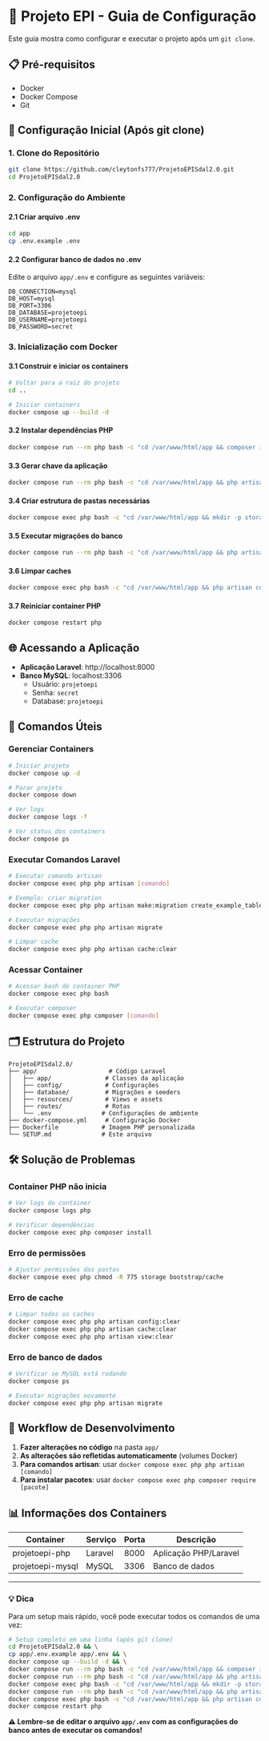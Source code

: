 # 🚀 Projeto EPI - Guia de Configuração

Este guia mostra como configurar e executar o projeto após um `git clone`.

## 📋 Pré-requisitos

- Docker
- Docker Compose
- Git

## 🔧 Configuração Inicial (Após git clone)

### 1. Clone do Repositório
```bash
git clone https://github.com/cleytonfs777/ProjetoEPISdal2.0.git
cd ProjetoEPISdal2.0
```

### 2. Configuração do Ambiente

#### 2.1 Criar arquivo .env
```bash
cd app
cp .env.example .env
```

#### 2.2 Configurar banco de dados no .env
Edite o arquivo `app/.env` e configure as seguintes variáveis:
```env
DB_CONNECTION=mysql
DB_HOST=mysql
DB_PORT=3306
DB_DATABASE=projetoepi
DB_USERNAME=projetoepi
DB_PASSWORD=secret
```

### 3. Inicialização com Docker

#### 3.1 Construir e iniciar os containers
```bash
# Voltar para a raiz do projeto
cd ..

# Iniciar containers
docker compose up --build -d
```

#### 3.2 Instalar dependências PHP
```bash
docker compose run --rm php bash -c "cd /var/www/html/app && composer install --no-dev --optimize-autoloader"
```

#### 3.3 Gerar chave da aplicação
```bash
docker compose run --rm php bash -c "cd /var/www/html/app && php artisan key:generate"
```

#### 3.4 Criar estrutura de pastas necessárias
```bash
docker compose exec php bash -c "cd /var/www/html/app && mkdir -p storage/{app,framework/{cache,sessions,testing,views},logs} && chmod -R 775 storage && chmod -R 775 bootstrap/cache"
```

#### 3.5 Executar migrações do banco
```bash
docker compose run --rm php bash -c "cd /var/www/html/app && php artisan migrate"
```

#### 3.6 Limpar caches
```bash
docker compose exec php bash -c "cd /var/www/html/app && php artisan config:clear && php artisan cache:clear && php artisan view:clear"
```

#### 3.7 Reiniciar container PHP
```bash
docker compose restart php
```

## 🌐 Acessando a Aplicação

- **Aplicação Laravel**: http://localhost:8000
- **Banco MySQL**: localhost:3306
  - Usuário: `projetoepi`
  - Senha: `secret`
  - Database: `projetoepi`

## 📝 Comandos Úteis

### Gerenciar Containers
```bash
# Iniciar projeto
docker compose up -d

# Parar projeto
docker compose down

# Ver logs
docker compose logs -f

# Ver status dos containers
docker compose ps
```

### Executar Comandos Laravel
```bash
# Executar comando artisan
docker compose exec php php artisan [comando]

# Exemplo: criar migration
docker compose exec php php artisan make:migration create_example_table

# Executar migrações
docker compose exec php php artisan migrate

# Limpar cache
docker compose exec php php artisan cache:clear
```

### Acessar Container
```bash
# Acessar bash do container PHP
docker compose exec php bash

# Executar composer
docker compose exec php composer [comando]
```

## 🗂️ Estrutura do Projeto

```
ProjetoEPISdal2.0/
├── app/                    # Código Laravel
│   ├── app/               # Classes da aplicação
│   ├── config/            # Configurações
│   ├── database/          # Migrações e seeders
│   ├── resources/         # Views e assets
│   ├── routes/            # Rotas
│   └── .env              # Configurações de ambiente
├── docker-compose.yml     # Configuração Docker
├── Dockerfile            # Imagem PHP personalizada
└── SETUP.md              # Este arquivo
```

## 🛠️ Solução de Problemas

### Container PHP não inicia
```bash
# Ver logs do container
docker compose logs php

# Verificar dependências
docker compose exec php composer install
```

### Erro de permissões
```bash
# Ajustar permissões das pastas
docker compose exec php chmod -R 775 storage bootstrap/cache
```

### Erro de cache
```bash
# Limpar todos os caches
docker compose exec php php artisan config:clear
docker compose exec php php artisan cache:clear
docker compose exec php php artisan view:clear
```

### Erro de banco de dados
```bash
# Verificar se MySQL está rodando
docker compose ps

# Executar migrações novamente
docker compose exec php php artisan migrate
```

## 🔄 Workflow de Desenvolvimento

1. **Fazer alterações no código** na pasta `app/`
2. **As alterações são refletidas automaticamente** (volumes Docker)
3. **Para comandos artisan**: usar `docker compose exec php php artisan [comando]`
4. **Para instalar pacotes**: usar `docker compose exec php composer require [pacote]`

## 📊 Informações dos Containers

| Container | Serviço | Porta | Descrição |
|-----------|---------|--------|-----------|
| projetoepi-php | Laravel | 8000 | Aplicação PHP/Laravel |
| projetoepi-mysql | MySQL | 3306 | Banco de dados |

---

### 💡 Dica
Para um setup mais rápido, você pode executar todos os comandos de uma vez:

```bash
# Setup completo em uma linha (após git clone)
cd ProjetoEPISdal2.0 && \
cp app/.env.example app/.env && \
docker compose up --build -d && \
docker compose run --rm php bash -c "cd /var/www/html/app && composer install --no-dev --optimize-autoloader" && \
docker compose run --rm php bash -c "cd /var/www/html/app && php artisan key:generate" && \
docker compose exec php bash -c "cd /var/www/html/app && mkdir -p storage/{app,framework/{cache,sessions,testing,views},logs} && chmod -R 775 storage && chmod -R 775 bootstrap/cache" && \
docker compose run --rm php bash -c "cd /var/www/html/app && php artisan migrate" && \
docker compose exec php bash -c "cd /var/www/html/app && php artisan config:clear && php artisan cache:clear && php artisan view:clear" && \
docker compose restart php
```

**⚠️ Lembre-se de editar o arquivo `app/.env` com as configurações do banco antes de executar os comandos!**

